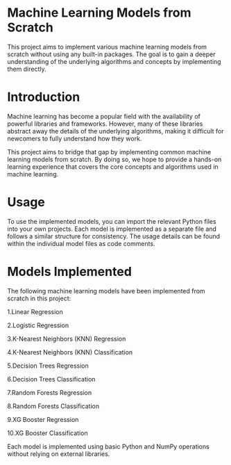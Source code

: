 # Machine Learning Models from Scratch
This project aims to implement various machine learning models from scratch without using any built-in packages. The goal is to gain a deeper understanding of the underlying algorithms and concepts by implementing them directly.

# Introduction
Machine learning has become a popular field with the availability of powerful libraries and frameworks. However, many of these libraries abstract away the details of the underlying algorithms, making it difficult for newcomers to fully understand how they work.

This project aims to bridge that gap by implementing common machine learning models from scratch. By doing so, we hope to provide a hands-on learning experience that covers the core concepts and algorithms used in machine learning.

# Usage
To use the implemented models, you can import the relevant Python files into your own projects. Each model is implemented as a separate file and follows a similar structure for consistency. The usage details can be found within the individual model files as code comments.

# Models Implemented
The following machine learning models have been implemented from scratch in this project:

1.Linear Regression

2.Logistic Regression

3.K-Nearest Neighbors (KNN) Regression

4.K-Nearest Neighbors (KNN) Classification

5.Decision Trees Regression

6.Decision Trees Classification

7.Random Forests Regression

8.Random Forests Classification

9.XG Booster Regression

10.XG Booster Classification

Each model is implemented using basic Python and NumPy operations without relying on external libraries.
